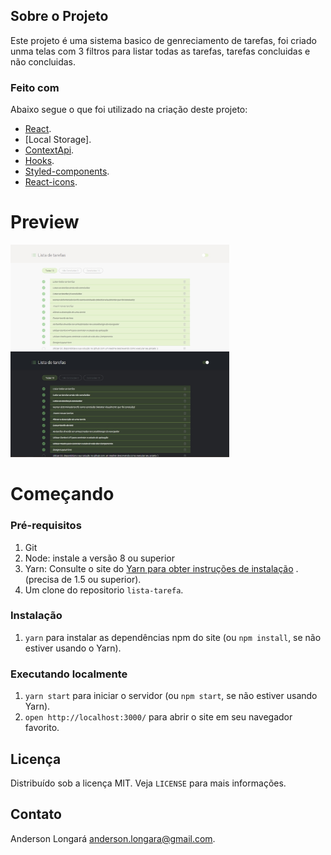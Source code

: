 ## Sobre o Projeto

Este projeto é uma sistema basico de genreciamento de tarefas, foi criado unma telas com 3 filtros para listar todas as tarefas, tarefas concluidas e não concluidas.

### Feito com

Abaixo segue o que foi utilizado na criação deste projeto:

* [React](https://pt-br.reactjs.org/).
* [Local Storage].
* [ContextApi](https://pt-br.reactjs.org/docs/context.html).
* [Hooks](https://pt-br.reactjs.org/docs/hooks-intro.html).
* [Styled-components](https://styled-components.com/).
* [React-icons](https://react-icons.github.io/react-icons/).

# Preview

<img src="https://raw.githubusercontent.com/AndersonLongara/lista-tarefa/master/b4a037f3-5e90-4174-a55d-bd5421b9e1a1.jpg" width="350"> <img src="https://raw.githubusercontent.com/AndersonLongara/lista-tarefa/master/c9d4488b-49b4-4189-947e-893dd454a977.jpg" width="350"> 

# Começando

### Pré-requisitos

1. Git
2. Node: instale a versão 8 ou superior
3. Yarn: Consulte o site do [Yarn para obter instruções de instalação](https://yarnpkg.com/lang/en/docs/install/) . (precisa de 1.5 ou superior).
4. Um clone do repositorio `lista-tarefa`.

### Instalação

1. `yarn` para instalar as dependências npm do site (ou `npm install`, se não estiver usando o Yarn).

### Executando localmente

1. `yarn start` para iniciar o servidor (ou `npm start`, se não estiver usando Yarn).
3. `open http://localhost:3000/` para abrir o site em seu navegador favorito.

## Licença

Distribuído sob a licença MIT. Veja `LICENSE` para mais informações.

## Contato

Anderson Longará [anderson.longara@gmail.com](mailto:anderson.longara@gmail.com).
